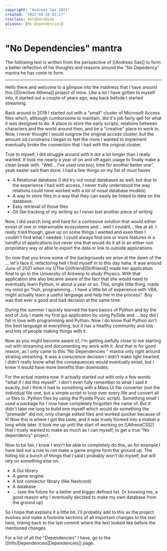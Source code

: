 ```yaml
---
copyright: "Andreas Sas 2022"
created: "2022-04-26 02:27"
cssclass: metaDataHide
aliases: [No Dependencies]
---
```

# "No Dependencies" mantra
The following text is written from the perspective of [[Andreas Sas]] to form a better reflection of his thoughts and reasons around the "No Depedency" mantra he has come to form.

---

Hello there and welcome to a glimpse into the madness that I have around this [[Directive Athena]] project of mine. Like a lot I have gotten to myself into, it started out a couple of years ago, way back befode I started streaming.

Back around in 2018 I started out with a "small" cluster of Microsoft Access files which, although cumborsome to maintain, did it's job fairly qell for what it was designed to do. A place to store the early scripts, relations between characters and the world around then, and be a "creative"  place to work in. Now, I never thought I would outgrow the original acceas cluster, but the amount od constrains I began to feel the more I wanted to implement eventually broke the connection that I had with the original cluster.

True to myself, I did struggle around with it dor a lot longer than I really wanted. It took me nearly a year of on and off again usage to finally make a clean break with. "Well... I've used one tool, time for another better one", yeah easier said than done. I had a few things on my list of must haves

- A Relational database (I did try out nosql databases as well, but due to the experience I had with access, I never trully understood the way relations could have worked with a lot of nosal database models)
- A way to store files in a way that they can easily be linked to data on the database.
- Easy retrieval of those files
- Git like tracking of my writing so I never lost another piece of writing 

Now, I did search long and hard for a conhesive solution that would either exsist of one or interwinable ecosystems and... well I couldnt... like at all. I really tried though, gave up on some things I wanted and even then I couldn't find what I needed. I could always find one or more features in a handful of applications but never one that would do it all in an either non proprietary way or able to export the data or link to outside applications.

So now that you know some of the backgrounds we arise at the dawn of the ... let's face it, refactoring hell I find myself in to this day haha. It was around June of 2021 when my [[The Girlfriend|Girlfriend]] made her application final to go to the University of Antwerp to study Physics. With that application she also became aware of the fact that she would need to eventually learn Python, in about a year or so. This, single little thing, made my mind go "huh, programming... I have a little bit of experience with VBA, might actually learn a useful language and help her in the process". Boy was that ever a good and bad decision at the same time.

During the summer I quickly learned the bare basics of Python and by the end of July I made my first gui application by using PySide and ... boy did I fall in love with programming and Python. Now I do know that Python isn't the best language at everything, but it has a healthy community and lots and lots of people making things with it.

Now as you might become aware of, I'm getting awfully close to me starting out with streaming and documenting my work with it. And that is for good reason, as I only came to this "No Dependencies " mantra only right around strating streaming. It was a conscience decision I didn't make light hearted. I didn't really know what the consequences would eventually entail, but I knew it would have more benefits than downsides.

For the actual mantra now. It actually started out with only a few words: "what if I did this myself". I don't even fully remember to what I said it exactly, but I think it had to something with a Mass Ui file converter (not the individual file one, but a simple script to loop over every file and convert all .ui files to .Python files by using the Pyside Pyuic script). Something small I used a package for I now have completely forgotten the name of. But it didn't take me long to build one myself which would do something the "premade" did not, only change edited files and worked quicker because of it!
Now this is where I got the taste, and it was truely formed into a midset a long while later. It took me up until the start of working on [[AthenaCSS]] that I truely wanted to make as much as I can myself, to get a true "No dependency" project.

Now to be fair, I know I won't be able to completely do this, as for example I have laid out a rule to not make a game engine form the ground up. The folling list a bunch of things that I said I probably won't do myself, but will rely on something else on:
- A Gui library
- A game engine
- A bot connector library (like Nextcord)
- A database
- ... (see the future for a better and bigger defined list. Or knowing me, a good reason why I eventually decided to make my own database from the ground up)

So I hope that explains it a little bit. I'll probably add to this as the project evolves and make a footnote sections of all important changes to the text here, linking back to the last commit where the text looked like before the mentioned changes

For a list of all the "Dependencies" I have, go to the [[Info/Dependencies|Dependencies]] page.